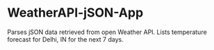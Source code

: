 # WeatherAPI-jSON-App
Parses jSON data retrieved from open Weather API. Lists temperature forecast for Delhi, IN for the next 7 days.
